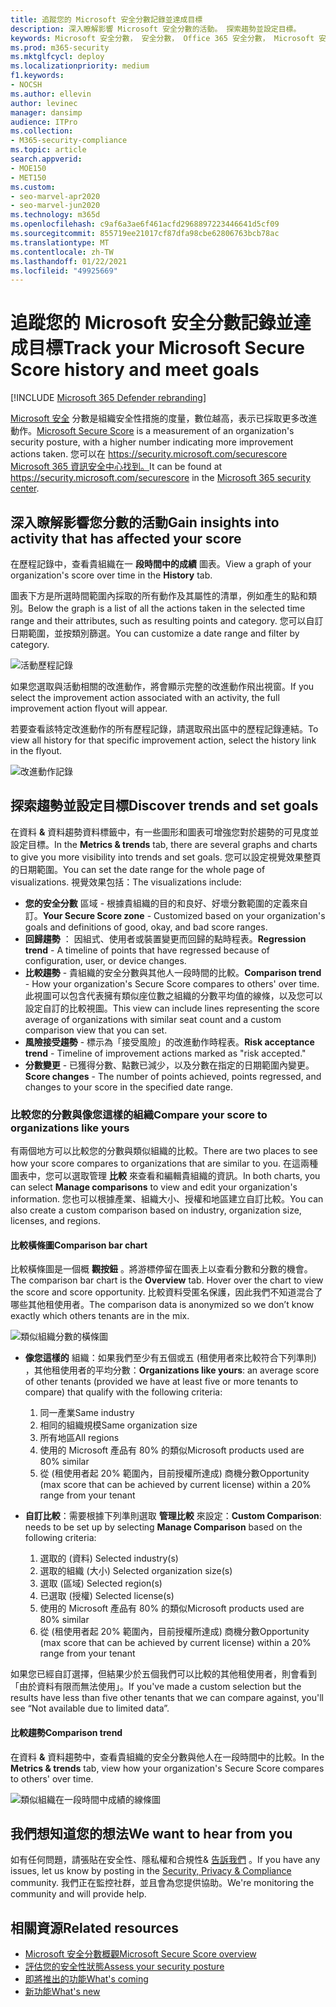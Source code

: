 ```yaml
---
title: 追蹤您的 Microsoft 安全分數記錄並達成目標
description: 深入瞭解影響 Microsoft 安全分數的活動。 探索趨勢並設定目標。
keywords: Microsoft 安全分數， 安全分數， Office 365 安全分數， Microsoft 安全性分數， microsoft 365 安全性中心， 改進動作
ms.prod: m365-security
ms.mktglfcycl: deploy
ms.localizationpriority: medium
f1.keywords:
- NOCSH
ms.author: ellevin
author: levinec
manager: dansimp
audience: ITPro
ms.collection:
- M365-security-compliance
ms.topic: article
search.appverid:
- MOE150
- MET150
ms.custom:
- seo-marvel-apr2020
- seo-marvel-jun2020
ms.technology: m365d
ms.openlocfilehash: c9af6a3ae6f461acfd2968897223446641d5cf09
ms.sourcegitcommit: 855719ee21017cf87dfa98cbe62806763bcb78ac
ms.translationtype: MT
ms.contentlocale: zh-TW
ms.lasthandoff: 01/22/2021
ms.locfileid: "49925669"
---
```

# <a name="track-your-microsoft-secure-score-history-and-meet-goals"></a><span data-ttu-id="948f8-105">追蹤您的 Microsoft 安全分數記錄並達成目標</span><span class="sxs-lookup"><span data-stu-id="948f8-105">Track your Microsoft Secure Score history and meet goals</span></span>

[!INCLUDE [Microsoft 365 Defender rebranding](../includes/microsoft-defender.md)]

<span data-ttu-id="948f8-106">[Microsoft 安全](microsoft-secure-score.md) 分數是組織安全性措施的度量，數位越高，表示已採取更多改進動作。</span><span class="sxs-lookup"><span data-stu-id="948f8-106">[Microsoft Secure Score](microsoft-secure-score.md) is a measurement of an organization's security posture, with a higher number indicating more improvement actions taken.</span></span> <span data-ttu-id="948f8-107">您可以在 https://security.microsoft.com/securescore [Microsoft 365 資訊安全中心找到。](overview-security-center.md)</span><span class="sxs-lookup"><span data-stu-id="948f8-107">It can be found at https://security.microsoft.com/securescore in the [Microsoft 365 security center](overview-security-center.md).</span></span>

## <a name="gain-insights-into-activity-that-has-affected-your-score"></a><span data-ttu-id="948f8-108">深入瞭解影響您分數的活動</span><span class="sxs-lookup"><span data-stu-id="948f8-108">Gain insights into activity that has affected your score</span></span>

<span data-ttu-id="948f8-109">在歷程記錄中，查看貴組織在一 **段時間中的成績** 圖表。</span><span class="sxs-lookup"><span data-stu-id="948f8-109">View a graph of your organization's score over time in the **History** tab.</span></span>

<span data-ttu-id="948f8-110">圖表下方是所選時間範圍內採取的所有動作及其屬性的清單，例如產生的點和類別。</span><span class="sxs-lookup"><span data-stu-id="948f8-110">Below the graph is a list of all the actions taken in the selected time range and their attributes, such as resulting points and category.</span></span> <span data-ttu-id="948f8-111">您可以自訂日期範圍，並按類別篩選。</span><span class="sxs-lookup"><span data-stu-id="948f8-111">You can customize a date range and filter by category.</span></span>

![活動歷程記錄](../../media/secure-score/secure-score-history-activity.png)

<span data-ttu-id="948f8-113">如果您選取與活動相關的改進動作，將會顯示完整的改進動作飛出視窗。</span><span class="sxs-lookup"><span data-stu-id="948f8-113">If you select the improvement action associated with an activity, the full improvement action flyout will appear.</span></span>

<span data-ttu-id="948f8-114">若要查看該特定改進動作的所有歷程記錄，請選取飛出區中的歷程記錄連結。</span><span class="sxs-lookup"><span data-stu-id="948f8-114">To view all history for that specific improvement action, select the history link in the flyout.</span></span>

![改進動作記錄](../../media/secure-score/secure-score-history-flyout.png)

## <a name="discover-trends-and-set-goals"></a><span data-ttu-id="948f8-116">探索趨勢並設定目標</span><span class="sxs-lookup"><span data-stu-id="948f8-116">Discover trends and set goals</span></span>

<span data-ttu-id="948f8-117">在資料 **&** 資料趨勢資料標籤中，有一些圖形和圖表可增強您對於趨勢的可見度並設定目標。</span><span class="sxs-lookup"><span data-stu-id="948f8-117">In the **Metrics & trends** tab, there are several graphs and charts to give you more visibility into trends and set goals.</span></span> <span data-ttu-id="948f8-118">您可以設定視覺效果整頁的日期範圍。</span><span class="sxs-lookup"><span data-stu-id="948f8-118">You can set the date range for the whole page of visualizations.</span></span> <span data-ttu-id="948f8-119">視覺效果包括：</span><span class="sxs-lookup"><span data-stu-id="948f8-119">The visualizations include:</span></span>

* <span data-ttu-id="948f8-120">**您的安全分數** 區域 - 根據貴組織的目的和良好、好壞分數範圍的定義來自訂。</span><span class="sxs-lookup"><span data-stu-id="948f8-120">**Your Secure Score zone** - Customized based on your organization's goals and definitions of good, okay, and bad score ranges.</span></span>
* <span data-ttu-id="948f8-121">**回歸趨勢** ： 因組式、使用者或裝置變更而回歸的點時程表。</span><span class="sxs-lookup"><span data-stu-id="948f8-121">**Regression trend** - A timeline of points that have regressed because of configuration, user, or device changes.</span></span>  
* <span data-ttu-id="948f8-122">**比較趨勢** - 貴組織的安全分數與其他人一段時間的比較。</span><span class="sxs-lookup"><span data-stu-id="948f8-122">**Comparison trend** - How your organization's Secure Score compares to others' over time.</span></span> <span data-ttu-id="948f8-123">此視圖可以包含代表擁有類似座位數之組織的分數平均值的線條，以及您可以設定自訂的比較視圖。</span><span class="sxs-lookup"><span data-stu-id="948f8-123">This view can include lines representing the score average of organizations with similar seat count and a custom comparison view that you can set.</span></span>
* <span data-ttu-id="948f8-124">**風險接受趨勢** - 標示為「接受風險」的改進動作時程表。</span><span class="sxs-lookup"><span data-stu-id="948f8-124">**Risk acceptance trend** - Timeline of improvement actions marked as "risk accepted."</span></span>
* <span data-ttu-id="948f8-125">**分數變更** - 已獲得分數、點數已減少，以及分數在指定的日期範圍內變更。</span><span class="sxs-lookup"><span data-stu-id="948f8-125">**Score changes** - The number of points achieved, points regressed, and changes to your score in the specified date range.</span></span>

### <a name="compare-your-score-to-organizations-like-yours"></a><span data-ttu-id="948f8-126">比較您的分數與像您這樣的組織</span><span class="sxs-lookup"><span data-stu-id="948f8-126">Compare your score to organizations like yours</span></span>

<span data-ttu-id="948f8-127">有兩個地方可以比較您的分數與類似組織的比較。</span><span class="sxs-lookup"><span data-stu-id="948f8-127">There are two places to see how your score compares to organizations that are similar to you.</span></span> <span data-ttu-id="948f8-128">在這兩種圖表中，您可以選取管理 **比較** 來查看和編輯貴組織的資訊。</span><span class="sxs-lookup"><span data-stu-id="948f8-128">In both charts, you can select **Manage comparisons** to view and edit your organization's information.</span></span> <span data-ttu-id="948f8-129">您也可以根據產業、組織大小、授權和地區建立自訂比較。</span><span class="sxs-lookup"><span data-stu-id="948f8-129">You can also create a custom comparison based on industry, organization size, licenses, and regions.</span></span>

#### <a name="comparison-bar-chart"></a><span data-ttu-id="948f8-130">比較橫條圖</span><span class="sxs-lookup"><span data-stu-id="948f8-130">Comparison bar chart</span></span>

<span data-ttu-id="948f8-131">比較橫條圖是一個概 **觀按鈕** 。將游標停留在圖表上以查看分數和分數的機會。</span><span class="sxs-lookup"><span data-stu-id="948f8-131">The comparison bar chart is the **Overview** tab. Hover over the chart to view the score and score opportunity.</span></span> <span data-ttu-id="948f8-132">比較資料受匿名保護，因此我們不知道混合了哪些其他租使用者。</span><span class="sxs-lookup"><span data-stu-id="948f8-132">The comparison data is anonymized so we don’t know exactly which others tenants are in the mix.</span></span>

![類似組織分數的橫條圖](../../media/secure-score/secure-score-comparison-bar.png)

- <span data-ttu-id="948f8-134">**像您這樣的** 組織：如果我們至少有五個或五 (租使用者來比較符合下列準則) ，其他租使用者的平均分數：</span><span class="sxs-lookup"><span data-stu-id="948f8-134">**Organizations like yours**: an average score of other tenants (provided we have at least five or more tenants to compare) that qualify with the following criteria:</span></span>
    1. <span data-ttu-id="948f8-135">同一產業</span><span class="sxs-lookup"><span data-stu-id="948f8-135">Same industry</span></span>
    2. <span data-ttu-id="948f8-136">相同的組織規模</span><span class="sxs-lookup"><span data-stu-id="948f8-136">Same organization size</span></span>
    3. <span data-ttu-id="948f8-137">所有地區</span><span class="sxs-lookup"><span data-stu-id="948f8-137">All regions</span></span>
    4. <span data-ttu-id="948f8-138">使用的 Microsoft 產品有 80% 的類似</span><span class="sxs-lookup"><span data-stu-id="948f8-138">Microsoft products used are 80% similar</span></span>
    5. <span data-ttu-id="948f8-139">從 (租使用者起 20% 範圍內，目前授權所達成) 商機分數</span><span class="sxs-lookup"><span data-stu-id="948f8-139">Opportunity (max score that can be achieved by current license) within a 20% range from your tenant</span></span>

- <span data-ttu-id="948f8-140">**自訂比較**：需要根據下列準則選取 **管理比較** 來設定：</span><span class="sxs-lookup"><span data-stu-id="948f8-140">**Custom Comparison**: needs to be set up by selecting **Manage Comparison** based on the following criteria:</span></span>
    1. <span data-ttu-id="948f8-141">選取的 (資料) </span><span class="sxs-lookup"><span data-stu-id="948f8-141">Selected industry(s)</span></span>
    2. <span data-ttu-id="948f8-142">選取的組織 (大小) </span><span class="sxs-lookup"><span data-stu-id="948f8-142">Selected organization size(s)</span></span>
    3. <span data-ttu-id="948f8-143">選取 (區域) </span><span class="sxs-lookup"><span data-stu-id="948f8-143">Selected region(s)</span></span>
    4. <span data-ttu-id="948f8-144">已選取 (授權) </span><span class="sxs-lookup"><span data-stu-id="948f8-144">Selected license(s)</span></span>
    5. <span data-ttu-id="948f8-145">使用的 Microsoft 產品有 80% 的類似</span><span class="sxs-lookup"><span data-stu-id="948f8-145">Microsoft products used are 80% similar</span></span>
    6. <span data-ttu-id="948f8-146">從 (租使用者起 20% 範圍內，目前授權所達成) 商機分數</span><span class="sxs-lookup"><span data-stu-id="948f8-146">Opportunity (max score that can be achieved by current license) within a 20% range from your tenant</span></span>

<span data-ttu-id="948f8-147">如果您已經自訂選擇，但結果少於五個我們可以比較的其他租使用者，則會看到「由於資料有限而無法使用」。</span><span class="sxs-lookup"><span data-stu-id="948f8-147">If you've made a custom selection but the results have less than five other tenants that we can compare against, you'll see “Not available due to limited data”.</span></span>

#### <a name="comparison-trend"></a><span data-ttu-id="948f8-148">比較趨勢</span><span class="sxs-lookup"><span data-stu-id="948f8-148">Comparison trend</span></span>

<span data-ttu-id="948f8-149">在資料 **&** 資料趨勢中，查看貴組織的安全分數與他人在一段時間中的比較。</span><span class="sxs-lookup"><span data-stu-id="948f8-149">In the **Metrics & trends** tab, view how your organization's Secure Score compares to others' over time.</span></span>

![類似組織在一段時間中成績的線條圖](../../media/secure-score/secure-score-comparison-trend.png)

## <a name="we-want-to-hear-from-you"></a><span data-ttu-id="948f8-151">我們想知道您的想法</span><span class="sxs-lookup"><span data-stu-id="948f8-151">We want to hear from you</span></span>

<span data-ttu-id="948f8-152">如有任何問題，請張貼在安全性、隱私權和合規性& [告訴我們](https://techcommunity.microsoft.com/t5/Security-Privacy-Compliance/bd-p/security_privacy) 。</span><span class="sxs-lookup"><span data-stu-id="948f8-152">If you have any issues, let us know by posting in the [Security, Privacy & Compliance](https://techcommunity.microsoft.com/t5/Security-Privacy-Compliance/bd-p/security_privacy) community.</span></span> <span data-ttu-id="948f8-153">我們正在監控社群，並且會為您提供協助。</span><span class="sxs-lookup"><span data-stu-id="948f8-153">We're monitoring the community and will provide help.</span></span>

## <a name="related-resources"></a><span data-ttu-id="948f8-154">相關資源</span><span class="sxs-lookup"><span data-stu-id="948f8-154">Related resources</span></span>

- [<span data-ttu-id="948f8-155">Microsoft 安全分數概觀</span><span class="sxs-lookup"><span data-stu-id="948f8-155">Microsoft Secure Score overview</span></span>](microsoft-secure-score.md)
- [<span data-ttu-id="948f8-156">評估您的安全性狀態</span><span class="sxs-lookup"><span data-stu-id="948f8-156">Assess your security posture</span></span>](microsoft-secure-score-improvement-actions.md)
- [<span data-ttu-id="948f8-157">即將推出的功能</span><span class="sxs-lookup"><span data-stu-id="948f8-157">What's coming</span></span>](microsoft-secure-score-whats-coming.md)
- [<span data-ttu-id="948f8-158">新功能</span><span class="sxs-lookup"><span data-stu-id="948f8-158">What's new</span></span>](microsoft-secure-score-whats-new.md)
